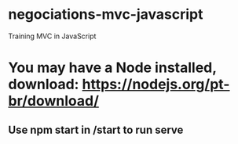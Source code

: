 # negociations-mvc-javascript
Training MVC in JavaScript

# You may have a Node installed, download: https://nodejs.org/pt-br/download/
## Use npm start in /start to run serve 
